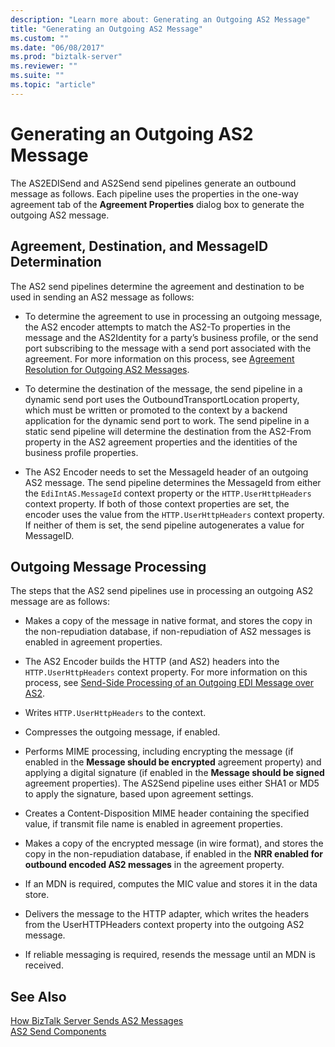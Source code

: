 ```yaml
---
description: "Learn more about: Generating an Outgoing AS2 Message"
title: "Generating an Outgoing AS2 Message"
ms.custom: ""
ms.date: "06/08/2017"
ms.prod: "biztalk-server"
ms.reviewer: ""
ms.suite: ""
ms.topic: "article"
---
```

# Generating an Outgoing AS2 Message
The AS2EDISend and AS2Send send pipelines generate an outbound message as follows. Each pipeline uses the properties in the one-way agreement tab of the **Agreement Properties** dialog box to generate the outgoing AS2 message.  
  
## Agreement, Destination, and MessageID Determination  
 The AS2 send pipelines determine the agreement and destination to be used in sending an AS2 message as follows:  
  
-   To determine the agreement to use in processing an outgoing message, the AS2 encoder attempts to match the AS2-To properties in the message and the AS2Identity for a party’s business profile, or the send port subscribing to the message with a send port associated with the agreement. For more information on this process, see [Agreement Resolution for Outgoing AS2 Messages](../core/agreement-resolution-for-outgoing-as2-messages.md).  
  
-   To determine the destination of the message, the send pipeline in a dynamic send port uses the OutboundTransportLocation property, which must be written or promoted to the context by a backend application for the dynamic send port to work. The send pipeline in a static send pipeline will determine the destination from the AS2-From property in the AS2 agreement properties and the identities of the business profile properties.  
  
-   The AS2 Encoder needs to set the MessageId header of an outgoing AS2 message. The send pipeline determines the MessageId from either the `EdiIntAS.MessageId` context property or the `HTTP.UserHttpHeaders` context property. If both of those context properties are set, the encoder uses the value from the `HTTP.UserHttpHeaders` context property. If neither of them is set, the send pipeline autogenerates a value for MessageID.  
  
## Outgoing Message Processing  
 The steps that the AS2 send pipelines use in processing an outgoing AS2 message are as follows:  
  
-   Makes a copy of the message in native format, and stores the copy in the non-repudiation database, if non-repudiation of AS2 messages is enabled in agreement properties.  
  
-   The AS2 Encoder builds the HTTP (and AS2) headers into the `HTTP.UserHttpHeaders` context property. For more information on this process, see [Send-Side Processing of an Outgoing EDI Message over AS2](../core/send-side-processing-of-an-outgoing-edi-message-over-as2.md).  
  
-   Writes `HTTP.UserHttpHeaders` to the context.  
  
-   Compresses the outgoing message, if enabled.  
  
-   Performs MIME processing, including encrypting the message (if enabled in the **Message should be encrypted** agreement property) and applying a digital signature (if enabled in the **Message should be signed** agreement properties). The AS2Send pipeline uses either SHA1 or MD5 to apply the signature, based upon agreement settings.  
  
-   Creates a Content-Disposition MIME header containing the specified value, if transmit file name is enabled in agreement properties.  
  
-   Makes a copy of the encrypted message (in wire format), and stores the copy in the non-repudiation database, if enabled in the **NRR enabled for outbound encoded AS2 messages** in the agreement property.  
  
-   If an MDN is required, computes the MIC value and stores it in the data store.  
  
-   Delivers the message to the HTTP adapter, which writes the headers from the UserHTTPHeaders context property into the outgoing AS2 message.  
  
-   If reliable messaging is required, resends the message until an MDN is received.  
  
## See Also  
 [How BizTalk Server Sends AS2 Messages](../core/how-biztalk-server-sends-as2-messages.md)   
 [AS2 Send Components](../core/as2-send-components.md)
